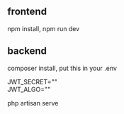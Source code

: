frontend
---
npm install,
npm run dev

backend
---
composer install,
put this in your .env

JWT_SECRET="" <br />
JWT_ALGO="" <br />

php artisan serve
